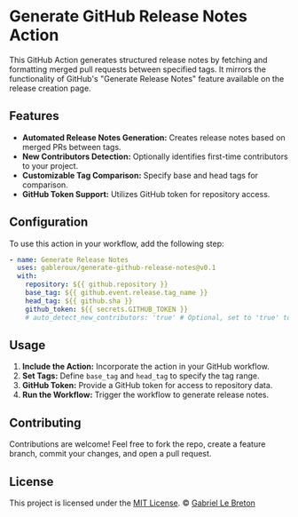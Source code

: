 # Generate GitHub Release Notes Action

This GitHub Action generates structured release notes by fetching and formatting merged pull requests between specified
tags. It mirrors the functionality of GitHub's "Generate Release Notes" feature available on the release creation page.

## Features

- **Automated Release Notes Generation:** Creates release notes based on merged PRs between tags.
- **New Contributors Detection:** Optionally identifies first-time contributors to your project.
- **Customizable Tag Comparison:** Specify base and head tags for comparison.
- **GitHub Token Support:** Utilizes GitHub token for repository access.

## Configuration

To use this action in your workflow, add the following step:

```yaml
- name: Generate Release Notes
  uses: gableroux/generate-github-release-notes@v0.1
  with:
    repository: ${{ github.repository }}
    base_tag: ${{ github.event.release.tag_name }}
    head_tag: ${{ github.sha }}
    github_token: ${{ secrets.GITHUB_TOKEN }}
    # auto_detect_new_contributors: 'true' # Optional, set to 'true' to detect new contributors, this is still experimental.
```

## Usage

1. **Include the Action:** Incorporate the action in your GitHub workflow.
2. **Set Tags:** Define `base_tag` and `head_tag` to specify the tag range.
3. **GitHub Token:** Provide a GitHub token for access to repository data.
4. **Run the Workflow:** Trigger the workflow to generate release notes.

## Contributing

Contributions are welcome! Feel free to fork the repo, create a feature branch, commit your changes, and open a pull
request.

## License

This project is licensed under the [MIT License](LICENSE.md). © [Gabriel Le Breton](https://gableroux.com)